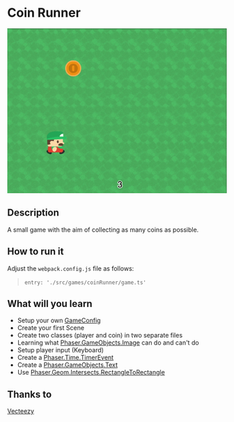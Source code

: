 # Coin Runner

![Coin Runner](/assets/games/coinRunner/README.gif)

## Description

A small game with the aim of collecting as many coins as possible.

## How to run it

Adjust the `webpack.config.js` file as follows:
> `entry: './src/games/coinRunner/game.ts'`

## What will you learn

* Setup your own [GameConfig](https://github.com/photonstorm/phaser/blob/31bf979eb25c70441b8228d5c9643a97746ea7fa/src/boot/Config.js)
* Create your first Scene
* Create two classes (player and coin) in two separate files
* Learning what [Phaser.GameObjects.Image](https://github.com/photonstorm/phaser/blob/31bf979eb25c70441b8228d5c9643a97746ea7fa/src/gameobjects/image/Image.js) can do and can't do
* Setup player input (Keyboard)
* Create a [Phaser.Time.TimerEvent](https://github.com/photonstorm/phaser/blob/7c46cffdbadd56ab12d829519919c54402185642/src/time/TimerEvent.js)
* Create a [Phaser.GameObjects.Text](https://github.com/photonstorm/phaser/blob/31bf979eb25c70441b8228d5c9643a97746ea7fa/src/gameobjects/text/TextStyle.js)
* Use [Phaser.Geom.Intersects.RectangleToRectangle](https://github.com/photonstorm/phaser/blob/d1f5f8a82b4a64d2a6a6a269e148232b51661a19/src/geom/intersects/RectangleToRectangle.js)

## Thanks to

[Vecteezy](https://www.vecteezy.com "Vecteezy")
